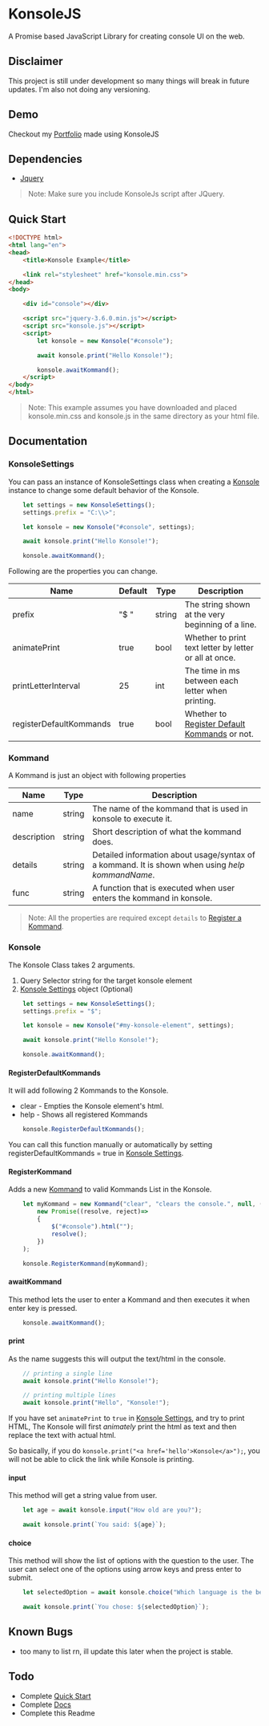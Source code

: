 # KonsoleJS
A Promise based JavaScript Library for creating console UI on the web.

## Disclaimer
This project is still under development so many things will break in future updates.
I'm also not doing any versioning.

## Demo
Checkout my [Portfolio](https://husnaintaj.github.io/) made using  KonsoleJS

## Dependencies 
- [Jquery](https://code.jquery.com/jquery-3.6.0.min.js)

> Note: Make sure you include KonsoleJs script after JQuery.

## Quick Start

```html
<!DOCTYPE html>
<html lang="en">
<head>
    <title>Konsole Example</title>

    <link rel="stylesheet" href="konsole.min.css">
</head>
<body>

    <div id="console"></div>

    <script src="jquery-3.6.0.min.js"></script>
    <script src="konsole.js"></script>
    <script>
        let konsole = new Konsole("#console");

        await konsole.print("Hello Konsole!");

        konsole.awaitKommand();
    </script>
</body>
</html>
```

> Note: This example assumes you have downloaded and placed konsole.min.css and konsole.js in the same directory as your html file.

## Documentation
### KonsoleSettings

You can pass an instance of KonsoleSettings class when creating a [Konsole](#konsole) instance to change some default behavior of the Konsole.

```js
    let settings = new KonsoleSettings();
    settings.prefix = "C:\\>";

    let konsole = new Konsole("#console", settings);

    await konsole.print("Hello Konsole!");

    konsole.awaitKommand();
```

Following are the properties you can change.

| Name | Default | Type | Description |
| ------ | ------ | ------ | ------ |
| prefix | "$ " | string | The string shown at the very beginning of a line. |
| animatePrint | true | bool | Whether to print text letter by letter or all at once. |
| printLetterInterval | 25 | int | The time in ms between each letter when printing. |
| registerDefaultKommands | true | bool | Whether to [Register Default Kommands](#registerdefaultkommands) or not. |

### Kommand
A Kommand is just an object with following properties


| Name | Type | Description |
| ------ | ------ | ------ |
| name | string | The name of the kommand that is used in konsole to execute it. |
| description | string | Short description of what the kommand does. |
| details | string | Detailed information about usage/syntax of a kommand. It is shown when using *help kommandName*. |
| func | string | A function that is executed when user enters the kommand in konsole. |

> Note: All the properties are required except `details` to [Register a Kommand](#registerkommand).

### Konsole
The Konsole Class takes 2 arguments.
1. Query Selector string for the target konsole element
2. [Konsole Settings](#konsolesettings) object (Optional)

```js
    let settings = new KonsoleSettings();
    settings.prefix = "$";

    let konsole = new Konsole("#my-konsole-element", settings);

    await konsole.print("Hello Konsole!");

    konsole.awaitKommand();
```


#### RegisterDefaultKommands
It will add following 2 Kommands to the Konsole.
- clear - Empties the Konsole element's html.
- help - Shows all registered Kommands
```js
    konsole.RegisterDefaultKommands();
```
You can call this function manually or automatically by setting registerDefaultKommands = true in [Konsole Settings](#konsolesettings).

#### RegisterKommand
Adds a new [Kommand](#kommand) to valid Kommands List in the Konsole.
```js
    let myKommand = new Kommand("clear", "clears the console.", null, () =>
        new Promise((resolve, reject)=>
        {
            $("#console").html("");
            resolve();
        })
    );

    konsole.RegisterKommand(myKommand);
```

#### awaitKommand
This method lets the user to enter a Kommand and then executes it when enter key is pressed.
```js
    konsole.awaitKommand();
```

#### print
As the name suggests this will output the text/html in the console.
```js
    // printing a single line
    await konsole.print("Hello Konsole!");

    // printing multiple lines 
    await konsole.print("Hello", "Konsole!");
```
If you have set `animatePrint` to `true` in [Konsole Settings](#konsolesettings), and try to print HTML, The Konsole will first *animately* print the html as text and then replace the text with actual html.

So basically, if you do `konsole.print("<a href='hello'>Konsole</a>");`, you will not be able to click the link while Konsole is printing.

#### input
This method will get a string value from user.

```js
    let age = await konsole.input("How old are you?");

    await konsole.print(`You said: ${age}`);
```
#### choice
This method will show the list of options with the question to the user. The user can select one of the options using arrow keys and press enter to submit.
```js
    let selectedOption = await konsole.choice("Which language is the best?", ["C#", "C Sharp", "C++++", "Microsoft Java"]);

    await konsole.print(`You chose: ${selectedOption}`);
```

## Known Bugs
- too many to list rn, ill update this later when the project is stable.

## Todo
- Complete [Quick Start](#quick-start)
- Complete [Docs](#documentation)
- Complete this Readme